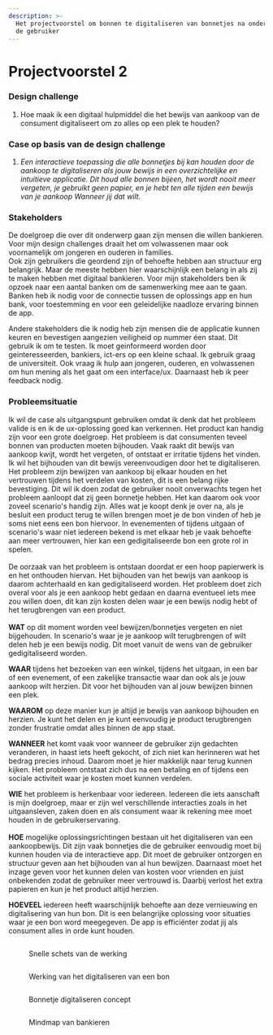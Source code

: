 ```yaml
---
description: >-
  Het projectvoorstel om bonnen te digitaliseren van bonnetjes na onderzoek over
  de gebruiker
---
```


# Projectvoorstel 2

### **Design challenge**

1. Hoe maak ik een digitaal hulpmiddel die het bewijs van aankoop van de consument digitaliseert om zo alles op een plek te houden?

### Case op basis van de design challenge

1. _Een interactieve toepassing die alle bonnetjes bij kan houden door de aankoop te digitaliseren als jouw bewijs in een overzichtelijke en intuitieve applicatie. Dit houd alle bonnen bijeen, het wordt nooit meer vergeten, je gebruikt geen papier, en je hebt ten alle tijden een bewijs van je aankoop Wanneer jij dat wilt._&#x20;

### Stakeholders

De doelgroep die over dit onderwerp gaan zijn mensen die willen bankieren. Voor mijn design challenges draait het om volwassenen maar ook voornamelijk om jongeren en ouderen in families. \
Ook zijn gebruikers die geordend zijn of behoefte hebben aan structuur erg belangrijk. Maar de meeste hebben hier waarschijnlijk een belang in als zij te maken hebben met digitaal bankieren. Voor mijn stakeholders ben ik opzoek naar een aantal banken om de samenwerking mee aan te gaan. Banken heb ik nodig voor de connectie tussen de oplossings app en hun bank, voor toestemming en voor een geleidelijke naadloze ervaring binnen de app.&#x20;

Andere stakeholders die ik nodig heb zijn mensen die de applicatie kunnen keuren en bevestigen aangezien veiligheid op nummer éen staat. Dit gebruik ik om te testen. Ik moet geinformeerd worden door geinteresseerden, bankiers, ict-ers op een kleine schaal. Ik gebruik graag de universiteit. Ook vraag ik hulp aan jongeren, ouderen, en volwassenen om hun mening als het gaat om een interface/ux. Daarnaast heb ik peer feedback nodig.&#x20;

### **Probleemsituatie**

Ik wil de case als uitgangspunt gebruiken omdat ik denk dat het probleem valide is en ik de ux-oplossing goed kan verkennen. Het product kan handig zijn voor een grote doelgroep. Het probleem is dat consumenten teveel bonnen van producten moeten bijhouden. Vaak raakt dit bewijs van aankoop kwijt, wordt het vergeten, of ontstaat er irritatie tijdens het vinden. Ik wil het bijhouden van dit bewijs vereenvoudigen door het te digitaliseren. Het probleem zijn bewijzen van aankoop bij elkaar houden en het vertrouwen tijdens het verdelen van kosten, dit is een belang rijke bevestiging. Dit wil ik doen zodat de gebruiker nooit onverwachts tegen het probleem aanloopt dat zij geen bonnetje hebben. Het kan daarom ook voor zoveel scenario's handig zijn. Alles wat je koopt denk je over na, als je besluit een product terug te willen brengen moet je de bon vinden of heb je soms niet eens een bon hiervoor. In evenementen of tijdens uitgaan of scenario's waar niet iedereen bekend is met elkaar heb je vaak behoefte aan meer vertrouwen, hier kan een gedigitaliseerde bon een grote rol in spelen. \
\
De oorzaak van het probleem is ontstaan doordat er een hoop papierwerk is en het onthouden hiervan. Het bijhouden van het bewijs van aankoop is daarom achterhaald en kan gedigitaliseerd worden. Het probleem doet zich overal voor als je een aankoop hebt gedaan en daarna eventueel iets mee zou willen doen, dit kan zijn kosten delen waar je een bewijs nodig hebt of het terugbrengen van een product. \
\
**WAT** op dit moment worden veel bewijzen/bonnetjes vergeten en niet bijgehouden. In scenario's waar je je aankoop wilt terugbrengen of wilt delen heb je een bewijs nodig. Dit moet vanuit de wens van de gebruiker gedigitaliseerd worden.&#x20;

**WAAR** tijdens het bezoeken van een winkel, tijdens het uitgaan, in een bar of een evenement, of een zakelijke transactie waar dan ook als je jouw aankoop wilt herzien. Dit voor het bijhouden van al jouw bewijzen binnen een plek.&#x20;

**WAAROM** op deze manier kun je altijd je bewijs van aankoop bijhouden en herzien. Je kunt het delen en je kunt eenvoudig je product terugbrengen zonder frustratie omdat alles binnen de app staat.&#x20;

**WANNEER** het komt vaak voor wanneer de gebruiker zijn gedachten veranderen, in haast iets heeft gekocht, of zich niet kan herinneren wat het bedrag precies inhoud. Daarom moet je hier makkelijk naar terug kunnen kijken. Het probleem ontstaat zich dus na een betaling en of tijdens een sociale activiteit waar je kosten moet kunnen verdelen.

**WIE** het probleem is herkenbaar voor iedereen. Iedereen die iets aanschaft is mijn doelgroep, maar er zijn wel verschillende interacties zoals in het uitgaansleven, zaken doen en als consument waar ik rekening mee moet houden in de gebruikerservaring. \
\
**HOE** mogelijke oplossingsrichtingen bestaan uit het digitaliseren van een aankoopbewijs. Dit zijn vaak bonnetjes die de gebruiker eenvoudig moet bij kunnen houden via de interactieve app. Dit moet de gebruiker ontzorgen en structuur geven aan het bijhouden van al hun bewijzen. Daarnaast moet het inzage geven voor het kunnen delen van kosten voor vrienden en juist onbekenden zodat de gebruiker meer vertrouwd is. Daarbij verlost het extra papieren en kun je het product altijd herzien.&#x20;

**HOEVEEL** iedereen heeft waarschijnlijk behoefte aan deze vernieuwing en digitalisering van hun bon. Dit is een belangrijke oplossing voor situaties waar je een bon word meegegeven. De app is efficiënter zodat jij als consument alles in orde kunt houden.&#x20;

<figure><img src="../.gitbook/assets/2 (3).jpg" alt=""><figcaption><p>Snelle schets van de werking</p></figcaption></figure>

<figure><img src="../.gitbook/assets/3 (2).jpg" alt=""><figcaption><p>Werking van het digitaliseren van een bon</p></figcaption></figure>

<figure><img src="../.gitbook/assets/Flowchart Bank bon.jpg" alt=""><figcaption><p>Bonnetje digitaliseren concept</p></figcaption></figure>

<figure><img src="../.gitbook/assets/1 (5).jpeg" alt=""><figcaption><p>Mindmap van bankieren</p></figcaption></figure>

